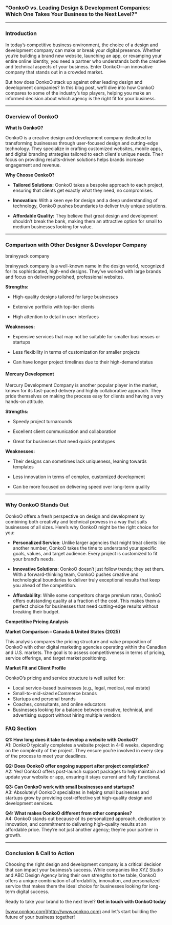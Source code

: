 ### **"OonkoO vs. Leading Design & Development Companies: Which One Takes Your Business to the Next Level?"**

---

### **Introduction**

In today’s competitive business environment, the choice of a design and development company can make or break your digital presence. Whether you’re building a brand new website, launching an app, or revamping your entire online identity, you need a partner who understands both the creative and technical aspects of your business. Enter OonkoO—an innovative company that stands out in a crowded market.

But how does OonkoO stack up against other leading design and development companies? In this blog post, we’ll dive into how OonkoO compares to some of the industry’s top players, helping you make an informed decision about which agency is the right fit for your business.

---

### **Overview of OonkoO**

**What Is OonkoO?**

OonkoO is a creative design and development company dedicated to transforming businesses through user-focused design and cutting-edge technology. They specialize in crafting customized websites, mobile apps, and digital branding strategies tailored to each client's unique needs. Their focus on providing results-driven solutions helps brands increase engagement and revenue.

**Why Choose OonkoO?**

* **Tailored Solutions:** OonkoO takes a bespoke approach to each project, ensuring that clients get exactly what they need, no compromises.

* **Innovation:** With a keen eye for design and a deep understanding of technology, OonkoO pushes boundaries to deliver truly unique solutions.

* **Affordable Quality:** They believe that great design and development shouldn’t break the bank, making them an attractive option for small to medium businesses looking for value.

---

### **Comparison with Other Designer & Developer Company**

brainyyack company 

brainyyack company is a well-known name in the design world, recognized for its sophisticated, high-end designs. They’ve worked with large brands and focus on delivering polished, professional websites.

**Strengths:**

* High-quality designs tailored for large businesses

* Extensive portfolio with top-tier clients

* High attention to detail in user interfaces

**Weaknesses:**

* Expensive services that may not be suitable for smaller businesses or startups

* Less flexibility in terms of customization for smaller projects

* Can have longer project timelines due to their high-demand status

#### **Mercury Development** 

Mercury Development Company is another popular player in the market, known for its fast-paced delivery and highly collaborative approach. They pride themselves on making the process easy for clients and having a very hands-on attitude.

**Strengths:**

* Speedy project turnarounds

* Excellent client communication and collaboration

* Great for businesses that need quick prototypes

**Weaknesses:**

* Their designs can sometimes lack uniqueness, leaning towards templates

* Less innovation in terms of complex, customized development

* Can be more focused on delivering speed over long-term quality

---

### **Why OonkoO Stands Out**

OonkoO offers a fresh perspective on design and development by combining both creativity and technical prowess in a way that suits businesses of all sizes. Here’s why OonkoO might be the right choice for you:

* **Personalized Service**: Unlike larger agencies that might treat clients like another number, OonkoO takes the time to understand your specific goals, values, and target audience. Every project is customized to fit your brand’s needs.

* **Innovative Solutions**: OonkoO doesn’t just follow trends; they set them. With a forward-thinking team, OonkoO pushes creative and technological boundaries to deliver truly exceptional results that keep you ahead of the competition.

* **Affordability**: While some competitors charge premium rates, OonkoO offers outstanding quality at a fraction of the cost. This makes them a perfect choice for businesses that need cutting-edge results without breaking their budget.

**Competitive Pricing Analysis**

**Market Comparison – Canada & United States (2025)**

This analysis compares the pricing structure and value proposition of OonkoO with other digital marketing agencies operating within the Canadian and U.S. markets. The goal is to assess competitiveness in terms of pricing, service offerings, and target market positioning.

**Market Fit and Client Profile**

OonkoO’s pricing and service structure is well suited for:

* Local service-based businesses (e.g., legal, medical, real estate)  
* Small-to-mid-sized eCommerce brands  
* Startups and personal brands  
* Coaches, consultants, and online educators  
* Businesses looking for a balance between creative, technical, and advertising support without hiring multiple vendors


### 

### **FAQ Section**

**Q1: How long does it take to develop a website with OonkoO?**  
 A1: OonkoO typically completes a website project in 4-8 weeks, depending on the complexity of the project. They ensure you’re involved in every step of the process to meet your deadlines.

**Q2: Does OonkoO offer ongoing support after project completion?**  
 A2: Yes\! OonkoO offers post-launch support packages to help maintain and update your website or app, ensuring it stays current and fully functional.

**Q3: Can OonkoO work with small businesses and startups?**  
 A3: Absolutely\! OonkoO specializes in helping small businesses and startups grow by providing cost-effective yet high-quality design and development services.

**Q4: What makes OonkoO different from other companies?**  
 A4: OonkoO stands out because of its personalized approach, dedication to innovation, and commitment to delivering high-quality results at an affordable price. They’re not just another agency; they’re your partner in growth.

---

### **Conclusion & Call to Action**

Choosing the right design and development company is a critical decision that can impact your business’s success. While companies like XYZ Studio and ABC Design Agency bring their own strengths to the table, OonkoO offers a unique combination of affordability, innovation, and personalized service that makes them the ideal choice for businesses looking for long-term digital success. 

Ready to take your brand to the next level? **Get in touch with OonkoO today** 

[www.oonkoo.com](http://www.oonkoo.com) and let’s start building the future of your business together\!